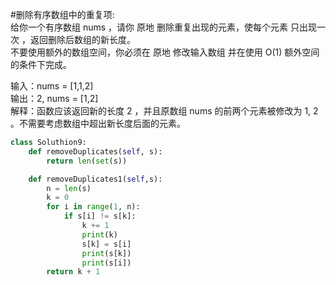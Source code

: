 ﻿#删除有序数组中的重复项:  
给你一个有序数组 nums ，请你 原地 删除重复出现的元素，使每个元素 只出现一次 ，返回删除后数组的新长度。  
不要使用额外的数组空间，你必须在 原地 修改输入数组 并在使用 O(1) 额外空间的条件下完成。   

输入：nums = [1,1,2]  
输出：2, nums = [1,2]  
解释：函数应该返回新的长度 2 ，并且原数组 nums 的前两个元素被修改为 1, 2 。不需要考虑数组中超出新长度后面的元素。 

```python
class Soluthion9:
    def removeDuplicates(self, s):
        return len(set(s))

    def removeDuplicates1(self,s):
        n = len(s)
        k = 0
        for i in range(1, n):
            if s[i] != s[k]:
                k += 1
                print(k)
                s[k] = s[i]
                print(s[k])
                print(s[i])
        return k + 1

```